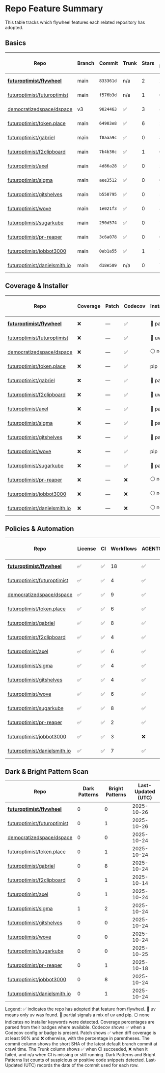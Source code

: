 # Repo Feature Summary

This table tracks which flywheel features each related repository has adopted.

<!-- spellchecker: disable -->
## Basics
| Repo | Branch | Commit | Trunk | Stars | Open Issues | Last-Updated (UTC) |
| ---- | ------ | ------ | ----- | ----- | ----------- | ----------------- |
| **[futuroptimist/flywheel](https://github.com/futuroptimist/flywheel)** | main | `833361d` | n/a | 2 | 2 | 2025-10-26 |
| [futuroptimist/futuroptimist](https://github.com/futuroptimist/futuroptimist) | main | `f576b3d` | n/a | 1 | 0 | 2025-10-26 |
| [democratizedspace/dspace](https://github.com/democratizedspace/dspace) | v3 | `9024463` | ✅ | 3 | 48 | 2025-10-24 |
| [futuroptimist/token.place](https://github.com/futuroptimist/token.place) | main | `64903e8` | ✅ | 6 | 20 | 2025-10-24 |
| [futuroptimist/gabriel](https://github.com/futuroptimist/gabriel) | main | `f8aaa9c` | ✅ | 0 | 8 | 2025-10-24 |
| [futuroptimist/f2clipboard](https://github.com/futuroptimist/f2clipboard) | main | `7b4b36c` | ✅ | 1 | 0 | 2025-10-14 |
| [futuroptimist/axel](https://github.com/futuroptimist/axel) | main | `4d86a28` | ✅ | 0 | 2 | 2025-10-24 |
| [futuroptimist/sigma](https://github.com/futuroptimist/sigma) | main | `aee3512` | ✅ | 0 | 0 | 2025-10-24 |
| [futuroptimist/gitshelves](https://github.com/futuroptimist/gitshelves) | main | `b550795` | ✅ | 0 | 5 | 2025-10-24 |
| [futuroptimist/wove](https://github.com/futuroptimist/wove) | main | `1e021f3` | ✅ | 0 | 4 | 2025-10-24 |
| [futuroptimist/sugarkube](https://github.com/futuroptimist/sugarkube) | main | `290d574` | ✅ | 0 | 77 | 2025-10-25 |
| [futuroptimist/pr-reaper](https://github.com/futuroptimist/pr-reaper) | main | `3c6a078` | ✅ | 0 | 0 | 2025-10-18 |
| [futuroptimist/jobbot3000](https://github.com/futuroptimist/jobbot3000) | main | `0ab1a55` | ✅ | 1 | 7 | 2025-10-24 |
| [futuroptimist/danielsmith.io](https://github.com/futuroptimist/danielsmith.io) | main | `d18e509` | n/a | 0 | 7 | 2025-10-24 |

## Coverage & Installer
| Repo | Coverage | Patch | Codecov | Installer | Last-Updated (UTC) |
| ---- | -------- | ----- | ------- | --------- | ----------------- |
| **[futuroptimist/flywheel](https://github.com/futuroptimist/flywheel)** | ❌ | — | ✅ | 🔶 partial | 2025-10-26 |
| [futuroptimist/futuroptimist](https://github.com/futuroptimist/futuroptimist) | ❌ | — | ✅ | 🚀 uv | 2025-10-26 |
| [democratizedspace/dspace](https://github.com/democratizedspace/dspace) | ❌ | — | ✅ | ⚪ none | 2025-10-24 |
| [futuroptimist/token.place](https://github.com/futuroptimist/token.place) | ❌ | — | ✅ | pip | 2025-10-24 |
| [futuroptimist/gabriel](https://github.com/futuroptimist/gabriel) | ❌ | — | ✅ | 🔶 partial | 2025-10-24 |
| [futuroptimist/f2clipboard](https://github.com/futuroptimist/f2clipboard) | ❌ | — | ✅ | 🚀 uv | 2025-10-14 |
| [futuroptimist/axel](https://github.com/futuroptimist/axel) | ❌ | — | ✅ | 🔶 partial | 2025-10-24 |
| [futuroptimist/sigma](https://github.com/futuroptimist/sigma) | ❌ | — | ✅ | 🔶 partial | 2025-10-24 |
| [futuroptimist/gitshelves](https://github.com/futuroptimist/gitshelves) | ❌ | — | ✅ | 🔶 partial | 2025-10-24 |
| [futuroptimist/wove](https://github.com/futuroptimist/wove) | ❌ | — | ✅ | pip | 2025-10-24 |
| [futuroptimist/sugarkube](https://github.com/futuroptimist/sugarkube) | ❌ | — | ✅ | 🔶 partial | 2025-10-25 |
| [futuroptimist/pr-reaper](https://github.com/futuroptimist/pr-reaper) | ❌ | — | ❌ | ⚪ none | 2025-10-18 |
| [futuroptimist/jobbot3000](https://github.com/futuroptimist/jobbot3000) | ❌ | — | ❌ | ⚪ none | 2025-10-24 |
| [futuroptimist/danielsmith.io](https://github.com/futuroptimist/danielsmith.io) | ❌ | — | ❌ | ⚪ none | 2025-10-24 |

## Policies & Automation
| Repo | License | CI | Workflows | AGENTS.md | Code of Conduct | Contributing | Pre-commit | Last-Updated (UTC) |
| ---- | ------- | -- | --------- | --------- | --------------- | ------------ | ---------- | ----------------- |
| **[futuroptimist/flywheel](https://github.com/futuroptimist/flywheel)** | ✅ | ✅ | 18 | ✅ | ✅ | ✅ | ✅ | 2025-10-26 |
| [futuroptimist/futuroptimist](https://github.com/futuroptimist/futuroptimist) | ✅ | ✅ | 4 | ✅ | ✅ | ✅ | ✅ | 2025-10-26 |
| [democratizedspace/dspace](https://github.com/democratizedspace/dspace) | ✅ | ✅ | 9 | ✅ | ✅ | ✅ | ✅ | 2025-10-24 |
| [futuroptimist/token.place](https://github.com/futuroptimist/token.place) | ✅ | ✅ | 6 | ✅ | ✅ | ✅ | ✅ | 2025-10-24 |
| [futuroptimist/gabriel](https://github.com/futuroptimist/gabriel) | ✅ | ✅ | 8 | ✅ | ✅ | ✅ | ✅ | 2025-10-24 |
| [futuroptimist/f2clipboard](https://github.com/futuroptimist/f2clipboard) | ✅ | ✅ | 4 | ✅ | ✅ | ✅ | ✅ | 2025-10-14 |
| [futuroptimist/axel](https://github.com/futuroptimist/axel) | ✅ | ✅ | 6 | ✅ | ✅ | ✅ | ✅ | 2025-10-24 |
| [futuroptimist/sigma](https://github.com/futuroptimist/sigma) | ✅ | ✅ | 4 | ✅ | ✅ | ✅ | ✅ | 2025-10-24 |
| [futuroptimist/gitshelves](https://github.com/futuroptimist/gitshelves) | ✅ | ✅ | 4 | ✅ | ❌ | ❌ | ❌ | 2025-10-24 |
| [futuroptimist/wove](https://github.com/futuroptimist/wove) | ✅ | ✅ | 6 | ✅ | ✅ | ✅ | ✅ | 2025-10-24 |
| [futuroptimist/sugarkube](https://github.com/futuroptimist/sugarkube) | ✅ | ✅ | 8 | ✅ | ✅ | ✅ | ✅ | 2025-10-25 |
| [futuroptimist/pr-reaper](https://github.com/futuroptimist/pr-reaper) | ✅ | ✅ | 2 | ✅ | ✅ | ✅ | ❌ | 2025-10-18 |
| [futuroptimist/jobbot3000](https://github.com/futuroptimist/jobbot3000) | ✅ | ✅ | 3 | ❌ | ❌ | ❌ | ❌ | 2025-10-24 |
| [futuroptimist/danielsmith.io](https://github.com/futuroptimist/danielsmith.io) | ✅ | ✅ | 7 | ✅ | ❌ | ❌ | ✅ | 2025-10-24 |

## Dark & Bright Pattern Scan
| Repo | Dark Patterns | Bright Patterns | Last-Updated (UTC) |
| ---- | ------------- | --------------- | ----------------- |
| **[futuroptimist/flywheel](https://github.com/futuroptimist/flywheel)** | 0 | 0 | 2025-10-26 |
| [futuroptimist/futuroptimist](https://github.com/futuroptimist/futuroptimist) | 0 | 1 | 2025-10-26 |
| [democratizedspace/dspace](https://github.com/democratizedspace/dspace) | 0 | 0 | 2025-10-24 |
| [futuroptimist/token.place](https://github.com/futuroptimist/token.place) | 0 | 1 | 2025-10-24 |
| [futuroptimist/gabriel](https://github.com/futuroptimist/gabriel) | 0 | 8 | 2025-10-24 |
| [futuroptimist/f2clipboard](https://github.com/futuroptimist/f2clipboard) | 0 | 1 | 2025-10-14 |
| [futuroptimist/axel](https://github.com/futuroptimist/axel) | 0 | 1 | 2025-10-24 |
| [futuroptimist/sigma](https://github.com/futuroptimist/sigma) | 1 | 2 | 2025-10-24 |
| [futuroptimist/gitshelves](https://github.com/futuroptimist/gitshelves) | 0 | 0 | 2025-10-24 |
| [futuroptimist/wove](https://github.com/futuroptimist/wove) | 0 | 0 | 2025-10-24 |
| [futuroptimist/sugarkube](https://github.com/futuroptimist/sugarkube) | 0 | 0 | 2025-10-25 |
| [futuroptimist/pr-reaper](https://github.com/futuroptimist/pr-reaper) | 0 | 1 | 2025-10-18 |
| [futuroptimist/jobbot3000](https://github.com/futuroptimist/jobbot3000) | 0 | 8 | 2025-10-24 |
| [futuroptimist/danielsmith.io](https://github.com/futuroptimist/danielsmith.io) | 0 | 1 | 2025-10-24 |

Legend: ✅ indicates the repo has adopted that feature from flywheel. 🚀 uv means only uv was found. 🔶 partial signals a mix of uv and pip. ⚪ none indicates no installer keywords were detected.
Coverage percentages are parsed from their badges where available. Codecov shows ✅ when a Codecov config or badge is present. Patch shows ✅ when diff coverage is at least 90% and ❌ otherwise, with the percentage in parentheses.
The commit column shows the short SHA of the latest default branch commit at crawl time. The Trunk column shows ✅ when CI succeeded, ❌ when it failed, and n/a when CI is missing or still running. Dark Patterns and Bright Patterns list counts of suspicious or positive code snippets detected.
Last-Updated (UTC) records the date of the commit used for each row.

